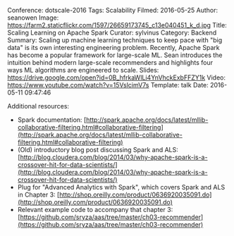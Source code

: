 Conference: dotscale-2016
Tags: Scalability
Filmed: 2016-05-25
Author: seanowen
Image: https://farm2.staticflickr.com/1597/26659173745_c13e040451_k_d.jpg
Title: Scaling Learning on Apache Spark
Curator: sylvinus
Category: Backend
Summary: Scaling up machine learning techniques to keep pace with "big data" is its own interesting engineering problem. Recently, Apache Spark has become a popular framework for large-scale ML. Sean introduces the intuition behind modern large-scale recommenders and highlights four ways ML algorithms are engineered to scale.
Slides: https://drive.google.com/open?id=0B_hfrkaWlLi4YnVhckExbFFZY1k
Video: https://www.youtube.com/watch?v=15VslcimV7s
Template: talk
Date: 2016-05-11 09:47:46


Additional resources:
- Spark documentation: [http://spark.apache.org/docs/latest/mllib-collaborative-filtering.html#collaborative-filtering](http://spark.apache.org/docs/latest/mllib-collaborative-filtering.html#collaborative-filtering)
- (Old) introductory blog post discussing Spark and ALS:
[http://blog.cloudera.com/blog/2014/03/why-apache-spark-is-a-crossover-hit-for-data-scientists/](http://blog.cloudera.com/blog/2014/03/why-apache-spark-is-a-crossover-hit-for-data-scientists/)
- Plug for "Advanced Analytics with Spark", which covers Spark and ALS in Chapter 3:
[http://shop.oreilly.com/product/0636920035091.do](http://shop.oreilly.com/product/0636920035091.do)
- Relevant example code to accompany that chapter 3:
[https://github.com/sryza/aas/tree/master/ch03-recommender](https://github.com/sryza/aas/tree/master/ch03-recommender)